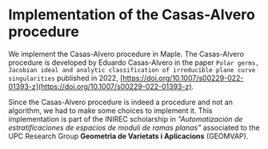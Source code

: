# Implementation of the Casas-Alvero procedure

We implement the Casas-Alvero procedure in Maple. The Casas-Alvero procedure is developed by Eduardo Casas-Alvero in the paper `Polar germs, Jacobian ideal and analytic classification of irreducible plane curve singularities` published in 2022, [https://doi.org/10.1007/s00229-022-01393-z](https://doi.org/10.1007/s00229-022-01393-z).

Since the Casas-Alvero procedure is indeed a procedure and not an algorithm, we had to make some choices to implement it. This implementation is part of the INIREC scholarship in _"Automatización de estratificaciones de espacios de moduli de ramas planas"_ associated to the UPC Research Group **Geometria de Varietats i Aplicacions** (GEOMVAP).
